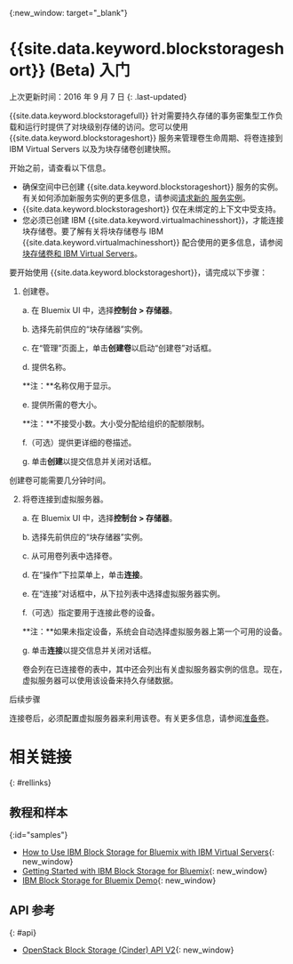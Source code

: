 {:new_window: target="_blank"} 

# {{site.data.keyword.blockstorageshort}} (Beta) 入门

上次更新时间：2016 年 9 月 7 日
{: .last-updated}

{{site.data.keyword.blockstoragefull}} 针对需要持久存储的事务密集型工作负载和运行时提供了对块级别存储的访问。您可以使用 {{site.data.keyword.blockstorageshort}} 服务来管理卷生命周期、将卷连接到 IBM Virtual Servers 以及为块存储卷创建快照。

开始之前，请查看以下信息。

* 确保空间中已创建 {{site.data.keyword.blockstorageshort}} 服务的实例。有关如何添加新服务实例的更多信息，请参阅[请求新的
服务实例](../../services/reqnsi.html#req_instance)。
* {{site.data.keyword.blockstorageshort}} 仅在未绑定的上下文中受支持。 
* 您必须已创建 IBM {{site.data.keyword.virtualmachinesshort}}，才能连接块存储卷。要了解有关将块存储卷与 IBM {{site.data.keyword.virtualmachinesshort}} 配合使用的更多信息，请参阅[块存储卷和 IBM Virtual Servers](../../virtualmachines/vm_create.html#storage_BS)。 

要开始使用 {{site.data.keyword.blockstorageshort}}，请完成以下步骤：

1. 创建卷。
   
   a. 在 Bluemix UI 中，选择**控制台 > 存储器**。

   b. 选择先前供应的“块存储器”实例。

   c. 在“管理”页面上，单击**创建卷**以启动“创建卷”对话框。

   d.	提供名称。 
   
      **注：**名称仅用于显示。
   
   e. 提供所需的卷大小。 
   
      **注：**不接受小数。大小受分配给组织的配额限制。
   
   f.（可选）提供更详细的卷描述。
   
   g.	单击**创建**以提交信息并关闭对话框。

  创建卷可能需要几分钟时间。

2. 将卷连接到虚拟服务器。

   a. 在 Bluemix UI 中，选择**控制台 > 存储器**。

   b. 选择先前供应的“块存储器”实例。

   c. 从可用卷列表中选择卷。
   
   d.	在“操作”下拉菜单上，单击**连接**。
   
   e.	在“连接”对话框中，从下拉列表中选择虚拟服务器实例。 
   
   f.（可选）指定要用于连接此卷的设备。 
   
      **注：**如果未指定设备，系统会自动选择虚拟服务器上第一个可用的设备。
   
   g.	单击**连接**以提交信息并关闭对话框。
   
   卷会列在已连接卷的表中，其中还会列出有关虚拟服务器实例的信息。现在，虚拟服务器可以使用该设备来持久存储数据。 
 
后续步骤

连接卷后，必须配置虚拟服务器来利用该卷。有关更多信息，请参阅[准备卷](../BlockStorage/blockstorage_preparingvolume.html)。

# 相关链接
{: #rellinks}

## 教程和样本
{:id="samples"}

* [How to Use IBM Block Storage for Bluemix with IBM Virtual Servers](https://developer.ibm.com/bluemix/2016/02/24/use-block-storage-for-bluemix-with-virtual-servers/){: new_window}
* [Getting Started with IBM Block Storage for Bluemix](https://developer.ibm.com/bluemix/2016/02/15/getting-started-with-block-storage/){: new_window}
* [IBM Block Storage for Bluemix Demo](https://www.youtube.com/watch?v=3gCIHYKU1rE&list=PLzpeuWUENMK2d3L5qCITo2GQEt-7r0oqm&index=45){: new_window}

## API 参考
{: #api}
* [OpenStack Block Storage (Cinder) API V2](http://developer.openstack.org/api-ref-blockstorage-v2.html){: new_window}

